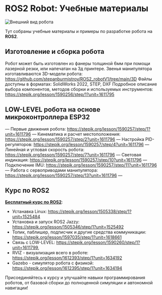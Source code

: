 # ROS2 Robot: Учебные материалы

![Внешний вид робота](https://github.com/stepanburmistrov/ROS2_robotV1/blob/main/3D/3d_Real.png?raw=true)

Тут собраны учебные материалы и примеры по разработке робота на **ROS2**.


## Изготовление и сборка робота
Робот может быть изготовлен из фанеры толщиной 6мм при помощи лазерной резки, или напечатан на 3д принтере. 
Звенья манипулятора изготавливаются 
3D-модели робота: 
https://github.com/stepanburmistrov/ROS2_robotV1/tree/main/3D
Файлы доступны в форматах: SolidWorks 2022, STEP, DXF
Подробное описание выбора компонентов, методов сборки и используемых инструментов:
https://stepik.org/lesson/1590256/step/1?unit=1611795

## LOW-LEVEL робота на основе микроконтроллера ESP32
— Первые движения робота: https://stepik.org/lesson/1590257/step/1?unit=1611796
— Кинематика и расчет местоположения: https://stepik.org/lesson/1590257/step/2?unit=1611796
— Настройка PID-регуляторов: https://stepik.org/lesson/1590257/step/4?unit=1611796
— Линейная и угловая скорость робота: https://stepik.org/lesson/1590257/step/7?unit=1611796
— Световая индикация: https://stepik.org/lesson/1590257/step/10?unit=1611796
— Подключение IMU: https://stepik.org/lesson/1590257/step/11?unit=1611796
— Работа с сервоприводами манипулятора: https://stepik.org/lesson/1590257/step/13?unit=1611796
— 

## Курс по ROS2
[**Бесплатный курс по ROS2**](https://stepik.org/course/221157):
- Устанавка Linux:  https://stepik.org/lesson/1505338/step/1?unit=1525484
- Установка и запуск ROS2 Jazzy: https://stepik.org/lesson/1505346/step/1?unit=1525492
- Топик, паблишер, подписчик и другие средства коммуникации: https://stepik.org/lesson/1597035/step/1?unit=1618661
- Связь с LOW-LEVEL: https://stepik.org/lesson/1590260/step/1?unit=1611799,
- RVIZ -  визуализация всего в роботе: https://stepik.org/lesson/1612393/step/1?unit=1634192
- Gazebo - симулятор робота с физикой:  https://stepik.org/lesson/1612395/step/1?unit=1634194

Присоединяйтесь к курсу и улучшайте навыки программирования роботов, от базовой сборки до полноценной симуляции и автономной навигации!
